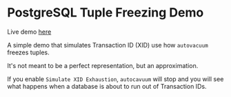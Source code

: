 # PostgreSQL Tuple Freezing Demo

Live demo [here](https://tuple-freezing-demo.angusd.com/)

A simple demo that simulates Transaction ID (XID) use how `autovacuum` freezes tuples.

It's not meant to be a perfect representation, but an approximation.

If you enable `Simulate XID Exhaustion`, `autocavuum` will stop and you will see what happens when a database is about to run out of Transaction IDs.
